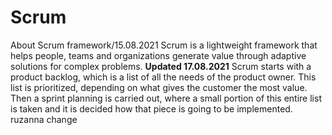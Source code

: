 # Scrum
About Scrum framework/15.08.2021
Scrum is a lightweight framework that helps people, teams and organizations generate value through adaptive solutions for complex problems.
**Updated 17.08.2021**
Scrum starts with a product backlog, which is a list of all the needs of the product owner. This list is prioritized, depending on what gives the customer the most value. Then a sprint planning is carried out, where a small portion of this entire list is taken and it is decided how that piece is going to be implemented.
ruzanna change
